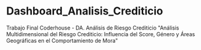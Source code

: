 # Dashboard_Analisis_Crediticio
Trabajo Final Coderhouse - DA. Análisis de Riesgo Crediticio "Análisis Multidimensional del Riesgo Crediticio: Influencia del Score, Género y Áreas Geográficas en el Comportamiento de Mora"
